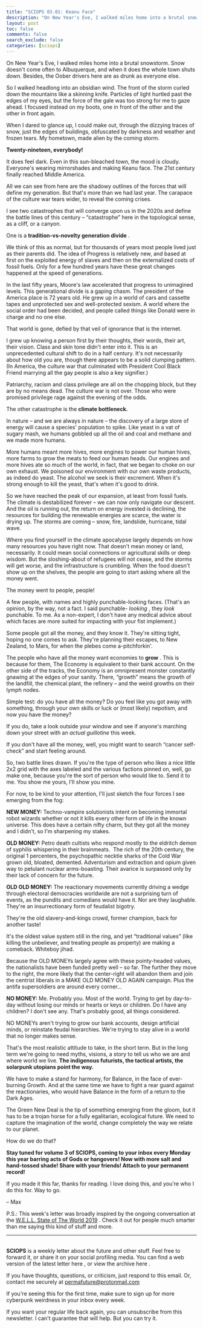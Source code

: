 ```yaml
---
title: "SCIOPS 03.01: Keanu Face"
description: "On New Year's Eve, I walked miles home into a brutal snowstorm"
layout: post
toc: false
comments: false
search_exclude: false
categories: [sciops]
---
```



 On New Year's Eve, I walked miles home into a brutal snowstorm. Snow doesn't come often to Albuquerque, and when it does the whole town shuts down. Besides, the Oober drivers here are as drunk as everyone else.




 So I walked headlong into an obsidian wind. The front of the storm curled down the mountains like a skinning knife. Particles of light hurtled past the edges of my eyes, but the force of the gale was too strong for me to gaze ahead. I focused instead on my boots, one in front of the other and the other in front again.




 When I dared to glance up, I could make out, through the dizzying traces of snow, just the edges of buildings, obfuscated by darkness and weather and frozen tears. My hometown, made alien by the coming storm.




**Twenty-nineteen, everybody!** 




 It does feel dark. Even in this sun-bleached town, the mood is cloudy. Everyone's wearing mirrorshades and making Keanu face. The 21st century finally reached Middle America.




 All we can see from here are the shadowy outlines of the forces that will define my generation. But that's more than we had last year. The carapace of the culture war tears wider, to reveal the coming crises.




 I see two catastrophes that will converge upon us in the 2020s and define the battle lines of this century – “catastrophe” here in the topological sense, as a cliff, or a canyon.




 One is a
 **tradition-vs-novelty generation divide** 
 .




 We think of this as normal, but for thousands of years most people lived just as their parents did. The idea of Progress is relatively new, and based at first on the exploited energy of slaves and then on the externalized costs of fossil fuels. Only for a few hundred years have these great changes happened at the speed of generations.




 In the last fifty years, Moore's law accelerated that progress to unimagined levels. This generational divide is a gaping chasm. The president of the America place is 72 years old. He grew up in a world of cars and cassette tapes and unprotected sex and well-protected sexism. A world where the social order had been decided, and people called things like Donald were in charge and no one else.




 That world is gone, defied by that veil of ignorance that is the internet.




 I grew up knowing a person first by their thoughts, their words, their art, their vision. Class and skin tone didn't enter into it. This is an unprecedented cultural shift to do in a half century. It's not necessarily about how old you are, though there appears to be a solid clumping pattern. (In America, the culture war that culminated with President Cool Black Friend marrying all the gay people is also a key signifier.)
   

  

 Patriarchy, racism and class privilege are all on the chopping block, but they are by no means dead. The culture war is not over. Those who were promised privilege rage against the evening of the odds.




 The other catastrophe is the
 **climate bottleneck.** 
  

  

 In nature – and we are always in nature – the discovery of a large store of energy will cause a species' population to spike. Like yeast in a vat of sugary mash, we humans gobbled up all the oil and coal and methane and we made more humans.




 More humans meant more hives, more engines to power our human hives, more farms to grow the meats to feed our human heads. Our engines and more hives ate so much of the world, in fact, that we began to choke on our own exhaust. We poisoned our environment with our own waste products, as indeed do yeast. The alcohol we seek is their excrement. When it's strong enough to kill the yeast, that's when it's good to drink.




 So we have reached the peak of our expansion, at least from fossil fuels. The climate is destabilized forever – we can now only navigate our descent. And the oil is running out, the return on energy invested is declining, the resources for building the renewable energies are scarce, the water is drying up. The storms are coming – snow, fire, landslide, hurricane, tidal wave.




 Where you find yourself in the climate apocalypse largely depends on how many resources you have right now. That doesn't mean money or land, necessarily. It could mean social connections or agricultural skills or deep wisdom. But the sloshing-about of refugees will not cease, and the storms will get worse, and the infrastructure is crumbling. When the food doesn't show up on the shelves, the people are going to start asking where all the money went.




 The money went to people, people!




 A few people, with names and highly punchable-looking faces. (That's an opinion, by the way, not a fact. I said punchable-
 *looking* 
 , they
 *look* 
 punchable. To me. As a non-expert, I don't have any medical advice about which faces are more suited for impacting with your fist implement.)




 Some people got all the money, and they know it. They're sitting tight, hoping no one comes to ask. They're planning their escapes, to New Zealand, to Mars, for when the plebes come a-pitchforkin'.




 The people who have all the money want economies to
 **grow** 
 . This is because for them, The Economy is equivalent to their bank account. On the other side of the tracks, the Economy is an omnipresent monster constantly gnawing at the edges of your sanity. There, “growth” means the growth of the landfill, the chemical plant, the refinery – and the weird growths on their lymph nodes.




 Simple test: do you have all the money? Do you feel like you got away with something, through your own skills or luck or (most likely) nepotism, and now you have the money?




 If you do, take a look outside your window and see if anyone's marching down your street with an
 *actual guillotine* 
 this week.




 If you don't have all the money, well, you might want to search “cancer self-check” and start feeling around.




 So, two battle lines drawn. If you're the type of person who likes a nice little 2x2 grid with the axes labeled and the various factions pinned on, well, go make one, because you're the sort of person who would like to. Send it to me. You show me yours, I'll show you mine.




 For now, to be kind to your attention, I'll just sketch the four forces I see emerging from the fog:




**NEW MONEY:** 
 Techno-vampire solutionists intent on becoming immortal robot wizards whether or not it kills every other form of life in the known universe. This does have a certain nifty charm, but they got all the money and I didn't, so I'm sharpening my stakes.




**OLD MONEY:** 
 Petro death cultists who respond mostly to the eldritch demon of syphilis whispering in their brainmeats.  The rich of the 20th century, the original 1 percenters, the psychopathic necktie sharks of the Cold War grown old, bloated, demented. Adventurism and extraction and opium given way to petulant nuclear arms-boasting. Their avarice is surpassed only by their lack of concern for the future.




**OLD OLD MONEY:** 
 The reactionary movements currently driving a wedge through electoral democracies worldwide are not a surprising turn of events, as the pundits and comedians would have it. Nor are they laughable. They're an insurrectionary form of feudalist bigotry.




 They're the old slavery-and-kings crowd, former champion, back for another taste!




 It's the oldest value system still in the ring, and yet “traditional values” (like killing the unbeliever, and treating people as property) are making a comeback. Whiteboy jihad.




 Because the OLD MONEYs largely agree with these pointy-headed values, the nationalists have been funded pretty well – so far. The further they move to the right, the more likely that the center-right will abandon them and join the centrist liberals in a MAKE OLD MONEY OLD AGAIN campaign. Plus the antifa supersoldiers are around every corner…




**NO MONEY:** 
 Me. Probably you. Most of the world. Trying to get by day-to-day without losing our minds or hearts or keys or children. Do I have any children? I don't see any. That's probably good, all things considered.




 NO MONEYs aren't trying to grow our bank accounts, design artificial minds, or reinstate feudal hierarchies. We're trying to stay alive in a world that no longer makes sense.




 That's the most realistic attitude to take, in the short term. But in the long term we're going to need myths, visions, a story to tell us who we are and where world we live.
 **The indigenous futurists, the tactical artists, the solarpunk utopians point the way.** 




 We have to make a stand for harmony, for Balance, in the face of ever-burning Growth. And at the same time we have to fight a rear guard against the reactionaries, who would have Balance in the form of a return to the Dark Ages.




 The Green New Deal is the tip of something emerging from the gloom, but it has to be a trojan horse for a fully egalitarian, ecological future. We need to capture the imagination of the world, change completely the way we relate to our planet.




 How do we do that?
   

  

**Stay tuned for volume 3 of SCIOPS, coming to your inbox every Monday this year barring acts of Gods or hangovers! Now with more salt and hand-tossed shade! Share with your friends! Attach to your permanent record!** 




 If you made it this far, thanks for reading. I love doing this, and you're who I do this for. Way to go.




 – Max




 P.S.: This week's letter was broadly inspired by the ongoing conversation at the
 [W.E.L.L. State of The World 2019](https://people.well.com/conf/inkwell.vue/topics/506/State-of-the-World-2019-page01.html) 
 . Check it out for people much smarter than me saying this kind of stuff and more.





---


###### 
**SCIOPS** 
 is a weekly letter about the future and other stuff. Feel free to forward it, or share it on your social profiling media. You can find a web version of the
 latest letter here
 , or view the
 archive here
 .
 

 If you have thoughts, questions, or criticism, just respond to this email. Or, contact me securely at
 permafuture@protonmail.com


 If you're seeing this for the first time, make sure to
 sign up
 for more cyberpunk weirdness in your inbox every week.
 

 If you want your regular life back again, you can unsubscribe from this newsletter. I can't guarantee that will help. But you can try it.


